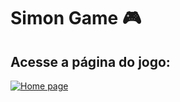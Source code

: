 # Simon Game 🎮
## Acesse a página do jogo:
[![Home page](https://img.shields.io/badge/-Home%20page%20do%20jogo-000?style=for-the-badge&logo=gamedeveloper&logoColor=E60012)](https://gdeusvid.github.io/simon-game/)

